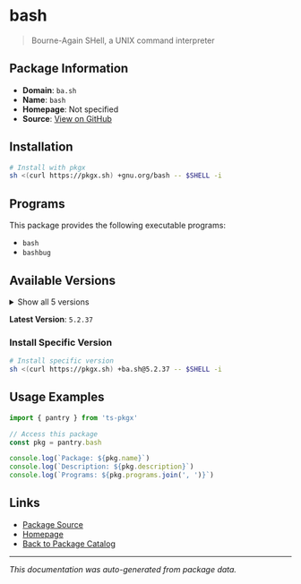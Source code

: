 # bash

> Bourne-Again SHell, a UNIX command interpreter

## Package Information

- **Domain**: `ba.sh`
- **Name**: `bash`
- **Homepage**: Not specified
- **Source**: [View on GitHub](https://github.com/pkgxdev/pantry/tree/main/projects/gnu.org/bash/package.yml)

## Installation

```bash
# Install with pkgx
sh <(curl https://pkgx.sh) +gnu.org/bash -- $SHELL -i
```

## Programs

This package provides the following executable programs:

- `bash`
- `bashbug`

## Available Versions

<details>
<summary>Show all 5 versions</summary>

- `5.2.37`, `5.2.32`, `5.2.21`, `5.2.15`, `5.1.16`

</details>

**Latest Version**: `5.2.37`

### Install Specific Version

```bash
# Install specific version
sh <(curl https://pkgx.sh) +ba.sh@5.2.37 -- $SHELL -i
```

## Usage Examples

```typescript
import { pantry } from 'ts-pkgx'

// Access this package
const pkg = pantry.bash

console.log(`Package: ${pkg.name}`)
console.log(`Description: ${pkg.description}`)
console.log(`Programs: ${pkg.programs.join(', ')}`)
```

## Links

- [Package Source](https://github.com/pkgxdev/pantry/tree/main/projects/gnu.org/bash/package.yml)
- [Homepage](#)
- [Back to Package Catalog](../package-catalog.md)

---

*This documentation was auto-generated from package data.*
